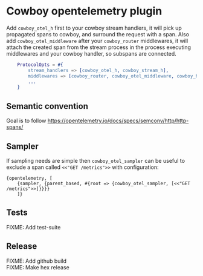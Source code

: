 # Cowboy opentelemetry plugin

Add `cowboy_otel_h` first to your cowboy stream handlers, it will pick up propagated spans to cowboy,
and surround the request with a span.
Also add `cowboy_otel_middleware` after your `cowboy_router` middlewares, it will attach the created
span from the stream process in the process executing middlewares and your cowboy handler, so subspans are connected.

```erlang
    ProtocolOpts = #{
        stream_handlers => [cowboy_otel_h, cowboy_stream_h],
        middlewares => [cowboy_router, cowboy_otel_middleware, cowboy_handler],
        ...
    }
```

## Semantic convention

Goal is to follow https://opentelemetry.io/docs/specs/semconv/http/http-spans/

## Sampler

If sampling needs are simple then `cowboy_otel_sampler` can be useful to exclude
a span called `<<"GET /metrics">>` with configuration:

```
{opentelemetry, [
    {sampler, {parent_based, #{root => {cowboy_otel_sampler, [<<"GET /metrics">>]}}}}
    ]}
```

## Tests

FIXME: Add test-suite  

## Release

FIXME: Add github build  
FIXME: Make hex release  
